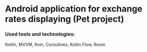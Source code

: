 # Android application for exchange rates displaying (Pet project)

### Used tools and technologies:
Kotlin, MVVM, Koin, Coroutines, Kotlin Flow, Room
